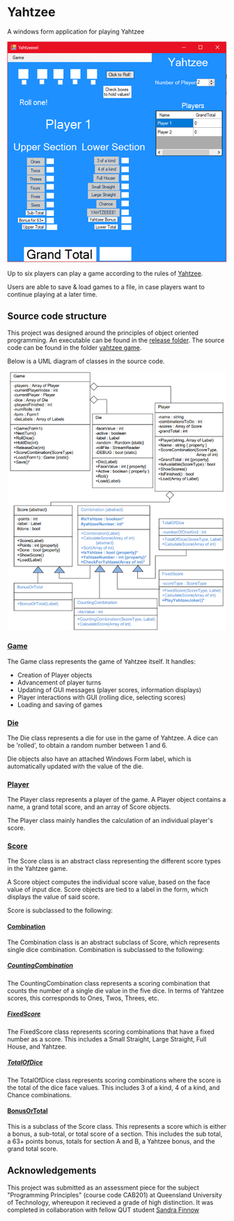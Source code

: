 # Yahtzee
A windows form application for playing Yahtzee

![GUI image](SampleImage.PNG)

Up to six players can play a game according to the rules of [Yahtzee](http://www.yahtzee.org.uk/rules.html).

Users are able to save & load games to a file, in case players want to continue playing at a later time. 

## Source code structure
This project was designed around the principles of object oriented programming. An executable can be found in the [release folder](https://github.com/jyss88/Yahtzee/tree/master/Release). The source code can be found in the folder [yahtzee game](https://github.com/jyss88/Yahtzee/tree/master/yahtzee%20game).

Below is a UML diagram of classes in the source code.

![UML Diagram](UMLdiagram.PNG)

### [Game](https://github.com/jyss88/Yahtzee/blob/master/yahtzee%20game/Game.cs)
The Game class represents the game of Yahtzee itself. It handles:

* Creation of Player objects
* Advancement of player turns
* Updating of GUI messages (player scores, information displays)
* Player interactions with GUI (rolling dice, selecting scores)
* Loading and saving of games

### [Die](https://github.com/jyss88/Yahtzee/blob/master/yahtzee%20game/Die.cs)
The Die class represents a die for use in the game of Yahtzee. A dice can be 'rolled', to obtain a random number between 1 and 6. 

Die objects also have an attached Windows Form label, which is automatically updated with the value of the die.

### [Player](https://github.com/jyss88/Yahtzee/blob/master/yahtzee%20game/Player.cs)
The Player class represents a player of the game. A Player object contains a name, a grand total score, and an array of Score objects. 

The Player class mainly handles the calculation of an individual player's score. 

### [Score](https://github.com/jyss88/Yahtzee/blob/master/yahtzee%20game/Score.cs)
The Score class is an abstract class representing the different score types in the Yahtzee game. 

A Score object computes the individual score value, based on the face value of input dice. Score objects are tied to a label in the form, which displays the value of said score.

Score is subclassed to the following:

#### [Combination](https://github.com/jyss88/Yahtzee/blob/master/yahtzee%20game/Combination.cs)
The Combination class is an abstract subclass of Score, which represents single dice combination. Combination is subclassed to the following:

##### [CountingCombination](https://github.com/jyss88/Yahtzee/blob/master/yahtzee%20game/CountingCombination.cs)
The CountingCombination class represents a scoring combination that counts the number of a single die value in the five dice. 
In terms of Yahtzee scores, this corresponds to Ones, Twos, Threes, etc.

##### [FixedScore](https://github.com/jyss88/Yahtzee/blob/master/yahtzee%20game/FixedScore.cs)
The FixedScore class represents scoring combinations that have a fixed number as a score. This includes a Small Straight, Large Straight, Full House, and Yahtzee.

##### [TotalOfDice](https://github.com/jyss88/Yahtzee/blob/master/yahtzee%20game/TotalOfDice.cs)
The TotalOfDice class represents scoring combinations where the score is the total of the dice face values. This includes 3 of a kind, 4 of a kind, and Chance combinations.

#### [BonusOrTotal](https://github.com/jyss88/Yahtzee/blob/master/yahtzee%20game/BonusOrTotal.cs) 
This is a subclass of the Score class. This represents a score which is either a bonus, a sub-total, or total score of a section. This includes the sub total, a 63+ points bonus, totals for section A and B, a Yahtzee bonus, and the grand total score.

## Acknowledgements
This project was submitted as an assessment piece for the subject "Programming Principles" (course code CAB201) at Queensland University of Technology, whereupon it recieved a grade of high distinction. It was completed in collaboration with fellow QUT student [Sandra Finnow](https://github.com/sandrafinow)
